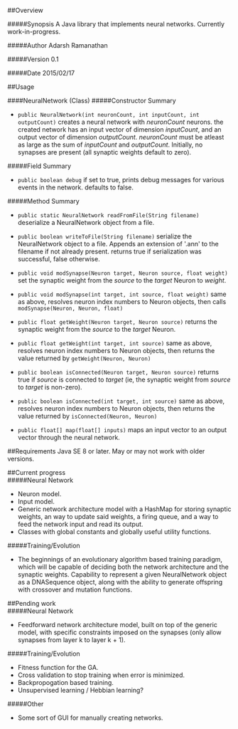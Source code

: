 ##Overview

#####Synopsis
A Java library that implements neural networks. Currently work-in-progress.

#####Author
Adarsh Ramanathan

#####Version
0.1

#####Date
2015/02/17

##Usage

####NeuralNetwork	(Class)
#####Constructor Summary
- `public NeuralNetwork(int neuronCount, int inputCount, int outputCount)`
creates a neural network with _neuronCount_ neurons. the created network has an input vector of dimension _inputCount_, and an output vector of dimension _outputCount_.
_neuronCount_ must be atleast as large as the sum of _inputCount_ and _outputCount_.
Initially, no synapses are present (all synaptic weights default to zero).

#####Field Summary
- `public boolean debug`
if set to true, prints debug messages for various events in the network. defaults to false.

#####Method Summary
- `public static NeuralNetwork readFromFile(String filename)`
deserialize a NeuralNetwork object from a file.

- `public boolean writeToFile(String filename)`
serialize the NeuralNetwork object to a file. Appends an extension of '.ann' to the filename if not already present.
returns true if serialization was successful, false otherwise.

- `public void modSynapse(Neuron target, Neuron source, float weight)`
set the synaptic weight from the _source_ to the _target_ Neuron to _weight_.

- `public void modSynapse(int target, int source, float weight)`
same as above, resolves neuron index numbers to Neuron objects, then calls `modSynapse(Neuron, Neuron, float)`

- `public float getWeight(Neuron target, Neuron source)`
returns the synaptic weight from the _source_ to the _target_ Neuron.

- `public float getWeight(int target, int source)`
same as above, resolves neuron index numbers to Neuron objects, then returns the value returned by `getWeight(Neuron, Neuron)`

- `public boolean isConnected(Neuron target, Neuron source)`
returns true if _source_ is connected to _target_ (ie, the synaptic weight from _source_ to _target_ is non-zero).

- `public boolean isConnected(int target, int source)`
same as above, resolves neuron index numbers to Neuron objects, then returns the value returned by `isConnected(Neuron, Neuron)`
	
- `public float[] map(float[] inputs)`
maps an input vector to an output vector through the neural network.

##Requirements
Java SE 8 or later. May or may not work with older versions.				

##Current progress	
#####Neural Network
- Neuron model.
- Input model.
- Generic network architecture model with a HashMap for storing synaptic weights, an way to update said weights, a firing queue, and a way to feed the network input and read its output.
- Classes with global constants and globally useful utility functions.
			
#####Training/Evolution
- The beginnings of an evolutionary algorithm based training paradigm, which will be capable of deciding both the network architecture and the synaptic weights.
Capability to represent a given NeuralNetwork object as a DNASequence object, along with the ability to generate offspring with crossover and mutation functions.

##Pending work	
#####Neural Network
- Feedforward network architecture model, built on top of the generic model, with specific constraints imposed on the synapses (only allow synapses from layer k to layer k + 1).
			
#####Training/Evolution
- Fitness function for the GA.
- Cross validation to stop training when error is minimized.
- Backpropogation based training.
- Unsupervised learning / Hebbian learning?

#####Other
- Some sort of GUI for manually creating networks.